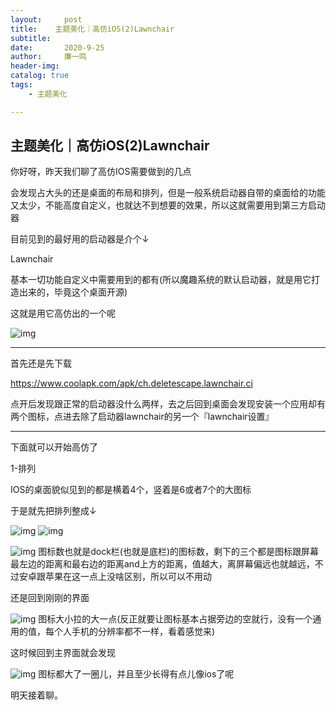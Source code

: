 ```yaml
---
layout:     post
title:    主题美化｜高仿iOS(2)Lawnchair  
subtitle:   
date:       2020-9-25
author:     廉一鸣
header-img: 
catalog: true
tags:
    - 主题美化

---
```


## 主题美化｜高仿iOS(2)Lawnchair

你好呀，昨天我们聊了高仿IOS需要做到的几点

会发现占大头的还是桌面的布局和排列，但是一般系统启动器自带的桌面给的功能又太少，不能高度自定义，也就达不到想要的效果，所以这就需要用到第三方启动器

目前见到的最好用的启动器是介个↓

Lawnchair

基本一切功能自定义中需要用到的都有(所以魔趣系统的默认启动器，就是用它打造出来的，毕竟这个桌面开源)

这就是用它高仿出的一个呢

![img](https://mmbiz.qpic.cn/mmbiz_jpg/tMsLbdfwxoMkwts5WOj43VS1OTHQ9THGtZRVAAmUorK3SlXOOvu1WEMDn74qjSoic8FBWfmCuxfVf2VBZO8xl6g/640?wx_fmt=jpeg&tp=webp&wxfrom=5&wx_lazy=1&wx_co=1)

------

首先还是先下载

https://www.coolapk.com/apk/ch.deletescape.lawnchair.ci

点开后发现跟正常的启动器没什么两样，去之后回到桌面会发现安装一个应用却有两个图标，点进去除了启动器lawnchair的另一个『lawnchair设置』

------

下面就可以开始高仿了

1-排列

 IOS的桌面貌似见到的都是横着4个，竖着是6或者7个的大图标

于是就先把排列整成↓

![img](https://mmbiz.qpic.cn/mmbiz_jpg/tMsLbdfwxoMkwts5WOj43VS1OTHQ9THGkoJmwauWNicquFH1AXBNiblxLOLEeibMtBoqug6j0Vn85HNGCvqfbZ37A/640?wx_fmt=jpeg&tp=webp&wxfrom=5&wx_lazy=1&wx_co=1)
![img](https://mmbiz.qpic.cn/mmbiz_jpg/tMsLbdfwxoMkwts5WOj43VS1OTHQ9THGotXXjSEjI1f3f5jA4DwVPgG1JkGjursnQJwKQJwMPhEv5EmQ9GcS2Q/640?wx_fmt=jpeg&tp=webp&wxfrom=5&wx_lazy=1&wx_co=1)

![img](https://mmbiz.qpic.cn/mmbiz_jpg/tMsLbdfwxoMkwts5WOj43VS1OTHQ9THG1F7ZibRO9WIEPJNeQqcRWFlzgVPRwT93YQwYAP5a1QaZn4ncyzdbmTg/640?wx_fmt=jpeg&tp=webp&wxfrom=5&wx_lazy=1&wx_co=1)
图标数也就是dock栏(也就是底栏)的图标数，剩下的三个都是图标跟屏幕最左边的距离和最右边的距离and上方的距离，值越大，离屏幕偏远也就越远，不过安卓跟苹果在这一点上没啥区别，所以可以不用动

还是回到刚刚的界面

![img](https://mmbiz.qpic.cn/mmbiz_jpg/tMsLbdfwxoMkwts5WOj43VS1OTHQ9THGzGkCQLKHr63VVtReFRQwKMsV0lhXibZcxENrpyyYbPNNGKdxyRpy4MA/640?wx_fmt=jpeg&tp=webp&wxfrom=5&wx_lazy=1&wx_co=1)
图标大小拉的大一点(反正就要让图标基本占据旁边的空就行，没有一个通用的值，每个人手机的分辨率都不一样，看着感觉来)

这时候回到主界面就会发现

![img](https://mmbiz.qpic.cn/mmbiz_jpg/tMsLbdfwxoMkwts5WOj43VS1OTHQ9THGuDurjyIUNiaXJAibXLD9d9Qd4DFH1T4cc3EKIibvlB0SXicscM0DvqmrZQ/640?wx_fmt=jpeg&tp=webp&wxfrom=5&wx_lazy=1&wx_co=1)
图标都大了一圈儿，并且至少长得有点儿像ios了呢

明天接着聊。